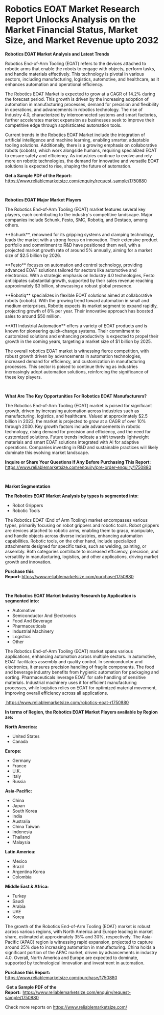 <p><h1>Robotics EOAT Market Research Report Unlocks Analysis on the Market Financial Status, Market Size, and Market Revenue upto 2032</h1></p><p><strong>Robotics EOAT Market Analysis and Latest Trends</strong></p>
<p><p>Robotics End-of-Arm Tooling (EOAT) refers to the devices attached to robotic arms that enable the robots to engage with objects, perform tasks, and handle materials effectively. This technology is pivotal in various sectors, including manufacturing, logistics, automotive, and healthcare, as it enhances automation and operational efficiency.</p><p>The Robotics EOAT Market is expected to grow at a CAGR of 14.2% during the forecast period. This growth is driven by the increasing adoption of automation in manufacturing processes, demand for precision and flexibility in operations, and advancements in robotics technology. The rise of Industry 4.0, characterized by interconnected systems and smart factories, further accelerates market expansion as businesses seek to improve their competitive edge through sophisticated automation tools.</p><p>Current trends in the Robotics EOAT Market include the integration of artificial intelligence and machine learning, enabling smarter, adaptable tooling solutions. Additionally, there is a growing emphasis on collaborative robots (cobots), which work alongside humans, requiring specialized EOAT to ensure safety and efficiency. As industries continue to evolve and rely more on robotic technologies, the demand for innovative and versatile EOAT solutions is expected to rise, shaping the future of automation.</p></p>
<p><strong>Get a Sample PDF of the Report:&nbsp;</strong> <a href="https://www.reliablemarketsize.com/enquiry/request-sample/1750880?utm_campaign=2337&utm_medium=2&utm_source=Github&utm_content=ia&utm_term=10042025&utm_id=robotics-eoat">https://www.reliablemarketsize.com/enquiry/request-sample/1750880</a></p>
<p>&nbsp;</p>
<p><strong>Robotics EOAT Major Market Players</strong></p>
<p><p>The Robotics End-of-Arm Tooling (EOAT) market features several key players, each contributing to the industry's competitive landscape. Major companies include Schunk, Festo, SMC, Robotiq, and Destaco, among others. </p><p>**Schunk**, renowned for its gripping systems and clamping technology, leads the market with a strong focus on innovation. Their extensive product portfolio and commitment to R&D have positioned them well, with a projected market growth rate of around 5% annually, aiming for a market size of $2.5 billion by 2026.</p><p>**Festo** focuses on automation and control technology, providing advanced EOAT solutions tailored for sectors like automotive and electronics. With a strategic emphasis on Industry 4.0 technologies, Festo anticipates substantial growth, supported by their sales revenue reaching approximately $3 billion, showcasing a robust global presence.</p><p>**Robotiq** specializes in flexible EOAT solutions aimed at collaborative robots (cobots). With the growing trend toward automation in small and medium enterprises, Robotiq expects its market segment to expand rapidly, projecting growth of 8% per year. Their innovative approach has boosted sales to around $50 million.</p><p>**ATI Industrial Automation** offers a variety of EOAT products and is known for pioneering quick-change systems. Their commitment to customized solutions and enhancing productivity is expected to propel their growth in the coming years, targeting a market size of $1 billion by 2025.</p><p>The overall robotics EOAT market is witnessing fierce competition, with robust growth driven by advancements in automation technologies, increased demand for efficiency, and customization in manufacturing processes. This sector is poised to continue thriving as industries increasingly adopt automation solutions, reinforcing the significance of these key players.</p></p>
<p>&nbsp;</p>
<p><strong>What Are The Key Opportunities For Robotics EOAT Manufacturers?</strong></p>
<p><p>The Robotics End-of-Arm Tooling (EOAT) market is poised for significant growth, driven by increasing automation across industries such as manufacturing, logistics, and healthcare. Valued at approximately $2.5 billion in 2023, the market is projected to grow at a CAGR of over 10% through 2030. Key growth factors include advancements in robotic technology, rising demand for precision and efficiency, and the need for customized solutions. Future trends indicate a shift towards lightweight materials and smart EOAT solutions integrated with AI for adaptive operations. Companies investing in R&D and sustainable practices will likely dominate this evolving market landscape.</p></p>
<p><strong>Inquire or Share Your Questions If Any Before Purchasing This Report:</strong> <a href="https://www.reliablemarketsize.com/enquiry/pre-order-enquiry/1750880?utm_campaign=2337&utm_medium=2&utm_source=Github&utm_content=ia&utm_term=10042025&utm_id=robotics-eoat">https://www.reliablemarketsize.com/enquiry/pre-order-enquiry/1750880</a></p>
<p>&nbsp;</p>
<p><strong>Market Segmentation</strong></p>
<p><strong>The Robotics EOAT Market Analysis by types is segmented into:</strong></p>
<p><ul><li>Robot Grippers</li><li>Robotic Tools</li></ul></p>
<p><p>The Robotics EOAT (End of Arm Tooling) market encompasses various types, primarily focusing on robot grippers and robotic tools. Robot grippers are devices attached to robotic arms, enabling them to grasp, manipulate, and handle objects across diverse industries, enhancing automation capabilities. Robotic tools, on the other hand, include specialized attachments designed for specific tasks, such as welding, painting, or assembly. Both categories contribute to increased efficiency, precision, and versatility in manufacturing, logistics, and other applications, driving market growth and innovation.</p></p>
<p><strong>Purchase this Report:&nbsp;</strong><a href="https://www.reliablemarketsize.com/purchase/1750880?utm_campaign=2337&utm_medium=2&utm_source=Github&utm_content=ia&utm_term=10042025&utm_id=robotics-eoat">https://www.reliablemarketsize.com/purchase/1750880</a></p>
<p>&nbsp;</p>
<p><strong>The Robotics EOAT Market Industry Research by Application is segmented into:</strong></p>
<p><ul><li>Automotive</li><li>Semiconductor And Electronics</li><li>Food And Beverage</li><li>Pharmaceuticals</li><li>Industrial Machinery</li><li>Logistics</li><li>Other</li></ul></p>
<p><p>The Robotics End-of-Arm Tooling (EOAT) market spans various applications, enhancing automation across multiple sectors. In automotive, EOAT facilitates assembly and quality control. In semiconductor and electronics, it ensures precision handling of fragile components. The food and beverage industry benefits from hygienic automation for packaging and sorting. Pharmaceuticals leverage EOAT for safe handling of sensitive materials. Industrial machinery uses it for efficient manufacturing processes, while logistics relies on EOAT for optimized material movement, improving overall efficiency across all applications.</p></p>
<p><a href="https://www.reliablemarketsize.com/robotics-eoat-r1750880?utm_campaign=2337&utm_medium=2&utm_source=Github&utm_content=ia&utm_term=10042025&utm_id=robotics-eoat">&nbsp;https://www.reliablemarketsize.com/robotics-eoat-r1750880</a></p>
<p><strong>In terms of Region, the Robotics EOAT Market Players available by Region are:</strong></p>
<p>
    <p> <strong> North America: </strong>
        <ul>
            <li>United States</li>
            <li>Canada</li>
        </ul>
        </p> 
    <p> <strong> Europe: </strong>
        <ul>
            <li>Germany</li>
            <li>France</li>
            <li>U.K.</li>
            <li>Italy</li>
            <li>Russia</li>
        </ul>
        </p> 
    <p> <strong> Asia-Pacific: </strong>
        <ul>
            <li>China</li>
            <li>Japan</li>
            <li>South Korea</li>
            <li>India</li>
            <li>Australia</li>
            <li>China Taiwan</li>
            <li>Indonesia</li>
            <li>Thailand</li>
            <li>Malaysia</li>
        </ul>
        </p> 
    <p> <strong> Latin America: </strong>
        <ul>
            <li>Mexico</li>
            <li>Brazil</li>
            <li>Argentina Korea</li>
            <li>Colombia</li>
        </ul>
        </p> 
    <p> <strong> Middle East & Africa: </strong>
        <ul>
            <li>Turkey</li>
            <li>Saudi</li>
            <li>Arabia</li>
            <li>UAE</li>
            <li>Korea</li>
        </ul>
    </p>
    </p>
<p><p>The growth of the Robotics End-of-Arm Tooling (EOAT) market is robust across various regions, with North America and Europe leading in market share, estimated at approximately 35% and 30%, respectively. The Asia-Pacific (APAC) region is witnessing rapid expansion, projected to capture around 25% due to increasing automation in manufacturing. China holds a significant portion of the APAC market, driven by advancements in industry 4.0. Overall, North America and Europe are expected to dominate, supported by technological innovation and investment in automation.</p></p>
<p><strong>Purchase this Report: </strong><a href="https://www.reliablemarketsize.com/purchase/1750880?utm_campaign=2337&utm_medium=2&utm_source=Github&utm_content=ia&utm_term=10042025&utm_id=robotics-eoat">https://www.reliablemarketsize.com/purchase/1750880</a></p>
<p>&nbsp;<strong>Get a Sample PDF of the Report:&nbsp;&nbsp;</strong><a href="https://www.reliablemarketsize.com/enquiry/request-sample/1750880?utm_campaign=2337&utm_medium=2&utm_source=Github&utm_content=ia&utm_term=10042025&utm_id=robotics-eoat">https://www.reliablemarketsize.com/enquiry/request-sample/1750880</a></p>
<p><strong></strong></p>
<p>Check more reports on <a href="https://www.reliablemarketsize.com/?utm_campaign=2337&utm_medium=2&utm_source=Github&utm_content=ia&utm_term=10042025&utm_id=robotics-eoat">https://www.reliablemarketsize.com/</a></p>
